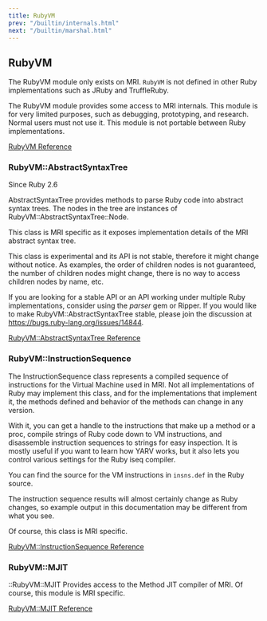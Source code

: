 ```yaml
---
title: RubyVM
prev: "/builtin/internals.html"
next: "/builtin/marshal.html"
---
```


## RubyVM[](#rubyvm)

The RubyVM module only exists on MRI. `RubyVM` is not defined in other
Ruby implementations such as JRuby and TruffleRuby.

The RubyVM module provides some access to MRI internals. This module is
for very limited purposes, such as debugging, prototyping, and research.
Normal users must not use it. This module is not portable between Ruby
implementations.

<a href='https://ruby-doc.org/core-2.7.0/RubyVM.html' class='ruby-doc
remote' target='_blank'>RubyVM Reference</a>



### RubyVM::AbstractSyntaxTree[](#rubyvmabstractsyntaxtree)

<div class="since-version">Since Ruby 2.6</div>

AbstractSyntaxTree provides methods to parse Ruby code into abstract
syntax trees. The nodes in the tree are instances of
RubyVM::AbstractSyntaxTree::Node.

This class is MRI specific as it exposes implementation details of the
MRI abstract syntax tree.

This class is experimental and its API is not stable, therefore it might
change without notice. As examples, the order of children nodes is not
guaranteed, the number of children nodes might change, there is no way
to access children nodes by name, etc.

If you are looking for a stable API or an API working under multiple
Ruby implementations, consider using the *parser* gem or Ripper. If you
would like to make RubyVM::AbstractSyntaxTree stable, please join the
discussion at https://bugs.ruby-lang.org/issues/14844.

<a href='https://ruby-doc.org/core-2.7.0/RubyVM/AbstractSyntaxTree.html'
class='ruby-doc remote' target='_blank'>RubyVM::AbstractSyntaxTree
Reference</a>



### RubyVM::InstructionSequence[](#rubyvminstructionsequence)

The InstructionSequence class represents a compiled sequence of
instructions for the Virtual Machine used in MRI. Not all
implementations of Ruby may implement this class, and for the
implementations that implement it, the methods defined and behavior of
the methods can change in any version.

With it, you can get a handle to the instructions that make up a method
or a proc, compile strings of Ruby code down to VM instructions, and
disassemble instruction sequences to strings for easy inspection. It is
mostly useful if you want to learn how YARV works, but it also lets you
control various settings for the Ruby iseq compiler.

You can find the source for the VM instructions in `insns.def` in the
Ruby source.

The instruction sequence results will almost certainly change as Ruby
changes, so example output in this documentation may be different from
what you see.

Of course, this class is MRI specific.

<a
href='https://ruby-doc.org/core-2.7.0/RubyVM/InstructionSequence.html'
class='ruby-doc remote' target='_blank'>RubyVM::InstructionSequence
Reference</a>



### RubyVM::MJIT[](#rubyvmmjit)

\::RubyVM::MJIT Provides access to the Method JIT compiler of MRI. Of
course, this module is MRI specific.

<a href='https://ruby-doc.org/core-2.7.0/RubyVM/MJIT.html'
class='ruby-doc remote' target='_blank'>RubyVM::MJIT Reference</a>

